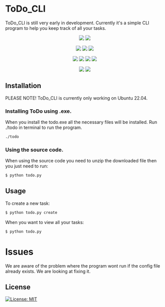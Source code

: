 # ToDo_CLI
ToDo_CLI is still very early in development. Currently it's a simple CLI program to help you keep track of all your tasks.

<p align="center">
    <img src="https://sonarcloud.io/api/project_badges/measure?project=LittleClumsy_ToDo_CLI&metric=coverage">
    <img src="https://sonarcloud.io/api/project_badges/measure?project=LittleClumsy_ToDo_CLI&metric=ncloc">
</p>
<p align="center">
    <img src="https://sonarcloud.io/api/project_badges/measure?project=LittleClumsy_ToDo_CLI&metric=reliability_rating">
    <img src="https://sonarcloud.io/api/project_badges/measure?project=LittleClumsy_ToDo_CLI&metric=security_rating">
    <img src="https://sonarcloud.io/api/project_badges/measure?project=LittleClumsy_ToDo_CLI&metric=sqale_rating">
</p>
<p align="center">
    <img src="https://sonarcloud.io/api/project_badges/measure?project=LittleClumsy_ToDo_CLI&metric=code_smells">
    <img src="https://sonarcloud.io/api/project_badges/measure?project=LittleClumsy_ToDo_CLI&metric=sqale_index">
    <img src="https://sonarcloud.io/api/project_badges/measure?project=LittleClumsy_ToDo_CLI&metric=vulnerabilities">
    <img src="https://sonarcloud.io/api/project_badges/measure?project=LittleClumsy_ToDo_CLI&metric=bugs">
</p>
<p align="center">
    <img src="https://sonarcloud.io/api/project_badges/measure?project=LittleClumsy_ToDo_CLI&metric=alert_status">
    <img src="https://sonarcloud.io/api/project_badges/measure?project=LittleClumsy_ToDo_CLI&metric=duplicated_lines_density">
</p>

## Installation 
PLEASE NOTE! ToDo_CLI is currently only working on Ubuntu 22.04.

### Installing ToDo using .exe.
When you install the todo.exe all the necessary files will be installed. 
Run ./todo in terminal to run the program.

```bash
./todo
```

### Using the source code.
When using the source code you need to unzip the downloaded file then you just need to run:

```bash
$ python todo.py
```

## Usage
To create a new task:

```bash
$ python todo.py create
```

When you want to view all your tasks:

```bash
$ python todo.py
```
# Issues
We are aware of the problem where the program wont run if the config file already exists. We are looking at fixing it.

## License 
[![License: MIT](https://img.shields.io/badge/License-MIT-yellow.svg)](https://opensource.org/licenses/MIT)
